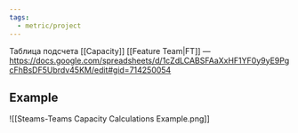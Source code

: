 ```yaml
---
tags:
  - metric/project
---
```

Таблица подсчета [[Capacity]] [[Feature Team|FT]] — https://docs.google.com/spreadsheets/d/1cZdLCABSFAaXxHF1YF0y9yE9PgcFhBsDF5Ubrdv45KM/edit#gid=714250054

## Example
![[Steams-Teams Capacity Calculations Example.png]]